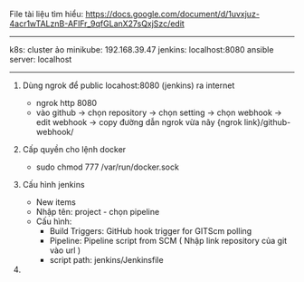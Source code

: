 File tài liệu tìm hiểu:
https://docs.google.com/document/d/1uvxjuz-4acr1wTALznB-AFlFr_9qfGLanX27sQxjSzc/edit


--------------------------------------------------------------------------------------

k8s: cluster ảo minikube: 192.168.39.47
jenkins: localhost:8080
ansible server: localhost


---------------------------------------------------------------------------------------

1. Dùng ngrok để public locahost:8080 (jenkins) ra internet 
    - ngrok http 8080
    - vào github -> chọn repository -> chọn setting -> chọn webhook -> edit webhook -> copy đường dẫn ngrok vừa nãy {ngrok link}/github-webhook/

2. Cấp quyền cho lệnh docker  
    - sudo chmod 777 /var/run/docker.sock

3. Cấu hình jenkins
    - New items
    - Nhập tên: project - chọn pipeline
    - Cấu hình: 
        + Build Triggers: GitHub hook trigger for GITScm polling 
        + Pipeline: Pipeline script from SCM ( Nhập link repository của git vào url )
        + script path: jenkins/Jenkinsfile

4.